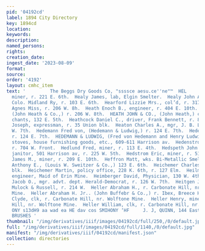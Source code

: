 ```yaml
---
pid: '04192cd'
label: 1894 City Directory
key: 1894cd
location: 
keywords: 
description: 
named_persons: 
rights: 
creation_date: 
ingest_date: '2023-08-09'
format: 
source: 
order: '4192'
layout: cmhc_item
text: '         The Beggs Dry Goods Co, "ssssce aesu.ce''ne"™  HEL     Healy Hugh,
  miner, r. 221 E. 6th.  Healy James, lab, Elgin Smelter.  Healy John A., fireman
  Colo. Midland Ry, r. 103 E. 6th.  Hearford Lizzie Mrs., col’d, r. 317 N. Spruce.  Heath
  Agnes Miss, r. 206 W. 8h.  Heath Enoch B., engineer, r. 404 E. 10th.  Heath John,
  (John Heath & Co.,) r. 206 W. 8th.  HEATH JOHN & CO., (John Heath,) commission mer-
  chants, 132 E. 5th.  Heathcock Daniel C., driver, Frank Bennett, r. 86 Union bik.  Heathcock
  Joseph, expressman, r. 35 Union blk.  Heaton Charles A., mgr, J. B. Lovell, r. 312
  W. 7th.  Hedemann Fred von, (Hedemann & Ludwig,) r. 124 E. 7th.  Hedemann W. Mrzs.,
  r. 124 E. 7th.  HEDEMANN & LUDWIG, (Fred von Hedemann and Henry Ludwig,) hardware,
  stoves, house furnishing goods, etc., 609-611 Harrison av.  Hedenstrom Eric J.,
  r. 704 W. Front.  Hedlund Fred, miner, r. 113 E. 4th.  Hedspeth John T., col’d,
  janitor, 501 Harrison av, r. 225 W. 5th.  Hedstrom Eric, miner, r. 513 E. 10th.  Hefferman
  James M., miner, r. 209 E. 10th.  Heffron Matt, wks. Bi-Metallic Smelter.  Heichemer
  Anthony E., (Louis W. Sweitzer & Co.,) 123 E. 6th.  Heichemer Charles, r. 47 Delaware
  blk.  Heichemer Martin, policy office, 228 K. 6th, r. 127 Elm.  Heilman Edward G.,
  engineer, Maid of Erin Mine.  Heimberger David, Physician, 130 W. 4th.  Heimberger
  Jacob O., mgr. advt. dept. Herald-Democrat, r. 126 W. 7th.  Heitgen John W., teamster,
  Mulock & Russell, r. 214 W.  Heller Abraham H., r. Carbonate Hill, nr. Wolftone
  Mine.  Heller Abraham H. Jr.. (John Buffebr & Co.,) r. Ibex, Breece Hill.  Heller
  Clyde, clk, r. Carbonate Hill, nr. Wolftone Mine.  Heller Henry, miner, r. Carbonate
  Hill, nr. Wolftone Mine.  Heller William, clk, r. Carbonate Hill, nr. Wolftone Mine.  Sond
  ONY s13dH9 aa wad ea HE dav cos SMIHONY ‘HF     J. J, QUINN, 144 East Fifth Street.
  BRUSHES '
thumbnail: "/img/derivatives/iiif/images/04192cd/full/250,/0/default.jpg"
full: "/img/derivatives/iiif/images/04192cd/full/1140,/0/default.jpg"
manifest: "/img/derivatives/iiif/04192cd/manifest.json"
collection: directories
---
```

